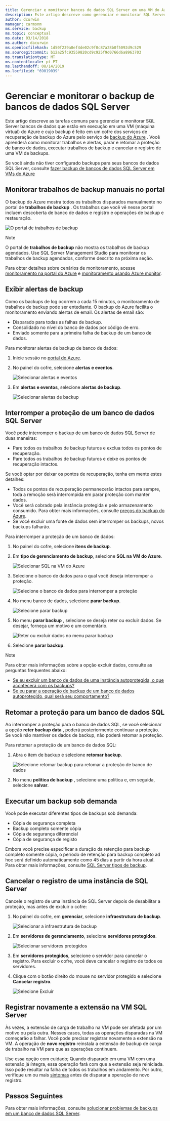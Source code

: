 ```yaml
---
title: Gerenciar e monitorar bancos de dados SQL Server em uma VM do Azure com o backup do Azure
description: Este artigo descreve como gerenciar e monitorar SQL Server bancos de dados que estão em execução em uma VM do Azure.
author: dcurwin
manager: carmonm
ms.service: backup
ms.topic: conceptual
ms.date: 03/14/2018
ms.author: dacurwin
ms.openlocfilehash: 1d50f239a0ef4de02c9f0c87a28b0f5092d9c529
ms.sourcegitcommit: b12a25fc93559820cd9c925f9d0766d6a8963703
ms.translationtype: MT
ms.contentlocale: pt-PT
ms.lasthandoff: 08/14/2019
ms.locfileid: "69019039"
---
```

# <a name="manage-and-monitor-backed-up-sql-server-databases"></a>Gerenciar e monitorar o backup de bancos de dados SQL Server

Este artigo descreve as tarefas comuns para gerenciar e monitorar SQL Server bancos de dados que estão em execução em uma VM (máquina virtual) do Azure e cujo backup é feito em um cofre dos serviços de recuperação de backup do Azure pelo serviço de [backup do Azure](backup-overview.md) . Você aprenderá como monitorar trabalhos e alertas, parar e retomar a proteção de banco de dados, executar trabalhos de backup e cancelar o registro de uma VM de backups.

Se você ainda não tiver configurado backups para seus bancos de dados SQL Server, consulte [fazer backup de bancos de dados SQL Server em VMs do Azure](backup-azure-sql-database.md)

## <a name="monitor-manual-backup-jobs-in-the-portal"></a>Monitorar trabalhos de backup manuais no portal

O backup do Azure mostra todos os trabalhos disparados manualmente no portal de **trabalhos de backup** . Os trabalhos que você vê nesse portal incluem descoberta de banco de dados e registro e operações de backup e restauração.

![O portal de trabalhos de backup](./media/backup-azure-sql-database/jobs-list.png)

> [!NOTE]
> O portal de **trabalhos de backup** não mostra os trabalhos de backup agendados. Use SQL Server Management Studio para monitorar os trabalhos de backup agendados, conforme descrito na próxima seção.
>

Para obter detalhes sobre cenários de monitoramento, acesse [monitoramento na portal do Azure](backup-azure-monitoring-built-in-monitor.md) e [monitoramento usando Azure monitor](backup-azure-monitoring-use-azuremonitor.md).  


## <a name="view-backup-alerts"></a>Exibir alertas de backup

Como os backups de log ocorrem a cada 15 minutos, o monitoramento de trabalhos de backup pode ser entediante. O backup do Azure facilita o monitoramento enviando alertas de email. Os alertas de email são:

- Disparado para todas as falhas de backup.
- Consolidado no nível do banco de dados por código de erro.
- Enviado somente para a primeira falha de backup de um banco de dados.

Para monitorar alertas de backup de banco de dados:

1. Inicie sessão no [portal do Azure](https://portal.azure.com).

2. No painel do cofre, selecione **alertas e eventos**.

   ![Selecionar alertas e eventos](./media/backup-azure-sql-database/vault-menu-alerts-events.png)

3. Em **alertas e eventos**, selecione **alertas de backup**.

   ![Selecionar alertas de backup](./media/backup-azure-sql-database/backup-alerts-dashboard.png)

## <a name="stop-protection-for-a-sql-server-database"></a>Interromper a proteção de um banco de dados SQL Server

Você pode interromper o backup de um banco de dados SQL Server de duas maneiras:

* Pare todos os trabalhos de backup futuros e exclua todos os pontos de recuperação.
* Pare todos os trabalhos de backup futuros e deixe os pontos de recuperação intactos.

Se você optar por deixar os pontos de recuperação, tenha em mente estes detalhes:

* Todos os pontos de recuperação permanecerão intactos para sempre, toda a remoção será interrompida em parar proteção com manter dados.
* Você será cobrado pela instância protegida e pelo armazenamento consumido. Para obter mais informações, consulte [preços do backup do Azure](https://azure.microsoft.com/pricing/details/backup/).
* Se você excluir uma fonte de dados sem interromper os backups, novos backups falharão.

Para interromper a proteção de um banco de dados:

1. No painel do cofre, selecione **itens de backup**.

2. Em **tipo de gerenciamento de backup**, selecione **SQL na VM do Azure**.

    ![Selecionar SQL na VM do Azure](./media/backup-azure-sql-database/sql-restore-backup-items.png)

3. Selecione o banco de dados para o qual você deseja interromper a proteção.

    ![Selecione o banco de dados para interromper a proteção](./media/backup-azure-sql-database/sql-restore-sql-in-vm.png)

4. No menu banco de dados, selecione **parar backup**.

    ![Selecione parar backup](./media/backup-azure-sql-database/stop-db-button.png)


5. No menu **parar backup** , selecione se deseja reter ou excluir dados. Se desejar, forneça um motivo e um comentário.

    ![Reter ou excluir dados no menu parar backup](./media/backup-azure-sql-database/stop-backup-button.png)

6. Selecione **parar backup**.


> [!NOTE]
>
>Para obter mais informações sobre a opção excluir dados, consulte as perguntas frequentes abaixo:
>* [Se eu excluir um banco de dados de uma instância autoprotegida, o que acontecerá com os backups?](faq-backup-sql-server.md#if-i-delete-a-database-from-an-autoprotected-instance-what-will-happen-to-the-backups)
>* [Se eu parar a operação de backup de um banco de dados autoprotegido, qual será seu comportamento?](faq-backup-sql-server.md#if-i-change-the-name-of-the-database-after-it-has-been-protected-what-will-be-the-behavior)
>
>


## <a name="resume-protection-for-a-sql-database"></a>Retomar a proteção para um banco de dados SQL

Ao interromper a proteção para o banco de dados SQL, se você selecionar a opção **reter backup data** , poderá posteriormente continuar a proteção. Se você não mantiver os dados de backup, não poderá retomar a proteção.

Para retomar a proteção de um banco de dados SQL:

1. Abra o item de backup e selecione **retomar backup**.

    ![Selecione retomar backup para retomar a proteção de banco de dados](./media/backup-azure-sql-database/resume-backup-button.png)

2. No menu **política de backup** , selecione uma política e, em seguida, selecione **salvar**.

## <a name="run-an-on-demand-backup"></a>Executar um backup sob demanda

Você pode executar diferentes tipos de backups sob demanda:

* Cópia de segurança completa
* Backup completo somente cópia
* Cópia de segurança diferencial
* Cópia de segurança de registo

Embora você precise especificar a duração da retenção para backup completo somente cópia, o período de retenção para backup completo ad hoc será definido automaticamente como 45 dias a partir da hora atual. <br/>
Para obter mais informações, consulte [SQL Server tipos de backup](backup-architecture.md#sql-server-backup-types).

## <a name="unregister-a-sql-server-instance"></a>Cancelar o registro de uma instância de SQL Server

Cancele o registro de uma instância de SQL Server depois de desabilitar a proteção, mas antes de excluir o cofre:

1. No painel do cofre, em **gerenciar**, selecione **infraestrutura de backup**.  

   ![Selecionar a infraestrutura de backup](./media/backup-azure-sql-database/backup-infrastructure-button.png)

2. Em **servidores de gerenciamento**, selecione **servidores protegidos**.

   ![Selecionar servidores protegidos](./media/backup-azure-sql-database/protected-servers.png)

3. Em **servidores protegidos**, selecione o servidor para cancelar o registro. Para excluir o cofre, você deve cancelar o registro de todos os servidores.

4. Clique com o botão direito do mouse no servidor protegido e selecione **Cancelar registro**.

   ![Selecione Excluir](./media/backup-azure-sql-database/delete-protected-server.jpg)

## <a name="re-register-extension-on-the-sql-server-vm"></a>Registrar novamente a extensão na VM SQL Server

Às vezes, a extensão de carga de trabalho na VM pode ser afetada por um motivo ou pela outra. Nesses casos, todas as operações disparadas na VM começarão a falhar. Você pode precisar registrar novamente a extensão na VM. A operação de **novo registro** reinstala a extensão de backup de carga de trabalho na VM para que as operações continuem.  <br>

Use essa opção com cuidado; Quando disparado em uma VM com uma extensão já íntegra, essa operação fará com que a extensão seja reiniciada. Isso pode resultar na falha de todos os trabalhos em andamento. Por outro, verifique um ou mais [sintomas](backup-sql-server-azure-troubleshoot.md#re-registration-failures) antes de disparar a operação de novo registro.

## <a name="next-steps"></a>Passos Seguintes

Para obter mais informações, consulte [solucionar problemas de backups em um banco de dados SQL Server](backup-sql-server-azure-troubleshoot.md).
